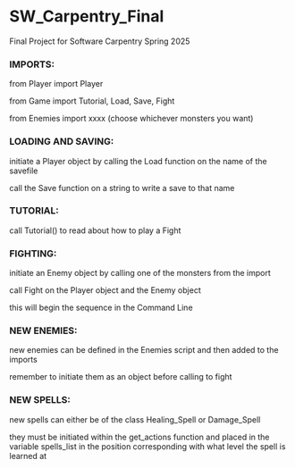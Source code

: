 # SW_Carpentry_Final
Final Project for Software Carpentry Spring 2025

### IMPORTS:

from Player import Player

from Game import Tutorial, Load, Save, Fight

from Enemies import xxxx (choose whichever monsters you want)


### LOADING AND SAVING:
initiate a Player object by calling the Load function on the name of the savefile

call the Save function on a string to write a save to that name

### TUTORIAL:
call Tutorial() to read about how to play a Fight

### FIGHTING:
initiate an Enemy object by calling one of the monsters from the import

call Fight on the Player object and the Enemy object

this will begin the sequence in the Command Line

### NEW ENEMIES:
new enemies can be defined in the Enemies script and then added to the imports

remember to initiate them as an object before calling to fight

### NEW SPELLS:
new spells can either be of the class Healing_Spell or Damage_Spell

they must be initiated within the get_actions function and placed in the variable spells_list in the position corresponding with what level the spell is learned at


